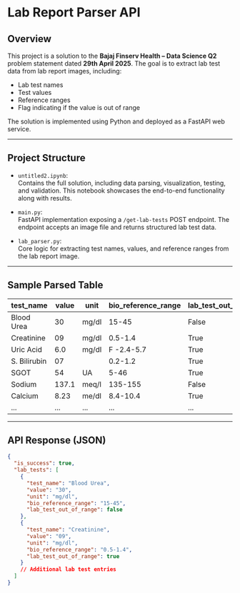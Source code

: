 # Lab Report Parser API

## Overview

This project is a solution to the **Bajaj Finserv Health – Data Science Q2** problem statement dated **29th April 2025**. The goal is to extract lab test data from lab report images, including:

- Lab test names  
- Test values  
- Reference ranges  
- Flag indicating if the value is out of range  

The solution is implemented using Python and deployed as a FastAPI web service.

---

## Project Structure

- `untitled2.ipynb`:  
  Contains the full solution, including data parsing, visualization, testing, and validation. This notebook showcases the end-to-end functionality along with results.

- `main.py`:  
  FastAPI implementation exposing a `/get-lab-tests` POST endpoint. The endpoint accepts an image file and returns structured lab test data.

- `lab_parser.py`:  
  Core logic for extracting test names, values, and reference ranges from the lab report image.

---

## Sample Parsed Table

| test_name           | value | unit  | bio_reference_range    | lab_test_out_of_range |
|---------------------|-------|-------|-------------------------|------------------------|
| Blood Urea          | 30    | mg/dl | 15-45                   | False                  |
| Creatinine          | 09    | mg/dl | 0.5-1.4                 | True                   |
| Uric Acid           | 6.0   | mg/dl | F -2.4-5.7              | True                   |
| S. Bilirubin        | 07    |       | 0.2-1.2                 | True                   |
| SGOT                | 54    | UA    | 5-46                    | True                   |
| Sodium              | 137.1 | meq/l | 135-155                 | False                  |
| Calcium             | 8.23  | me/dl | 8.4-10.4                | True                   |
| ...                 | ...   | ...   | ...                     | ...                    |

---

## API Response (JSON)

```json
{
  "is_success": true,
  "lab_tests": [
    {
      "test_name": "Blood Urea",
      "value": "30",
      "unit": "mg/dl",
      "bio_reference_range": "15-45",
      "lab_test_out_of_range": false
    },
    {
      "test_name": "Creatinine",
      "value": "09",
      "unit": "mg/dl",
      "bio_reference_range": "0.5-1.4",
      "lab_test_out_of_range": true
    }
    // Additional lab test entries
  ]
}
